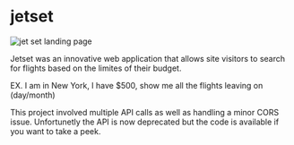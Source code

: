# jetset

![jet set landing page](https://images.ctfassets.net/twr32x1liljb/uicHr9q6vkbbg3NlLm4cG/0f5f95b340a2e88e36da88734cf2c6f2/jetset.jpg)

Jetset was an innovative web application that allows site visitors to search for flights based on the limites of their budget.

EX. I am in New York, I have $500, show me all the flights leaving on (day/month)

This project involved multiple API calls as well as handling a minor CORS issue.  Unfortunetly the API is now deprecated but the code is available if you want to take a peek.
